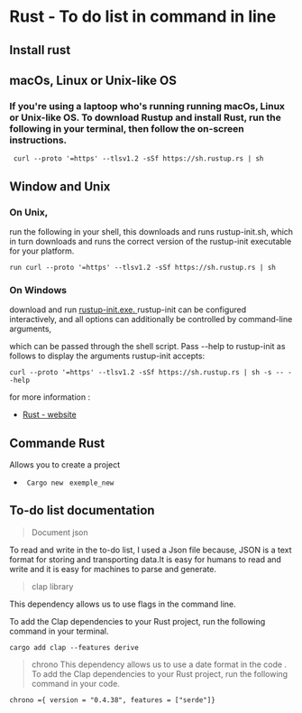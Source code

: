 # Rust - To do list in command in line 


## Install  rust

## macOs, Linux or Unix-like OS

###  If you're using a laptoop who's  running running macOs, Linux or Unix-like OS. To download Rustup and install Rust, run the following in your terminal, then follow the on-screen instructions. 


     curl --proto '=https' --tlsv1.2 -sSf https://sh.rustup.rs | sh

## Window and Unix

### On Unix,
 run the following in your shell, this downloads and runs rustup-init.sh, which in turn downloads and runs the correct version of the rustup-init executable for your platform.

    run curl --proto '=https' --tlsv1.2 -sSf https://sh.rustup.rs | sh 


  ### On Windows
   download and run  [rustup-init.exe. ](https://static.rust-lang.org/rustup/dist/i686-pc-windows-gnu/rustup-init.exe) rustup-init can be configured interactively, and all options can additionally be controlled by command-line arguments, 
   
   which can be passed through the shell script. Pass --help to rustup-init as follows to display the arguments rustup-init accepts:

    curl --proto '=https' --tlsv1.2 -sSf https://sh.rustup.rs | sh -s -- --help

for more information : 
-  [Rust - website ](https://www.rust-lang.org/tools/install)

## Commande Rust 

Allows you to create a project
- `  Cargo new ` ` exemple_new`


## To-do list  documentation

>Document json

To read and write in the to-do list, I used a Json file because, JSON is a text format for storing and transporting data.It is easy for humans to read and write and it is easy for machines to parse and generate.

>clap library 

This dependency allows us to use flags in the command line.

To add the Clap dependencies to your Rust project, run the following command in your terminal.

`cargo add clap --features derive`

>chrono
This dependency allows us to use a date format in the code .
To add the Clap dependencies to your Rust project, run the following command in your code.

`chrono ={ version = "0.4.38", features = ["serde"]}`
